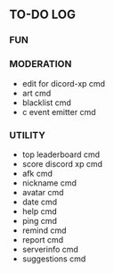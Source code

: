 ## TO-DO LOG

### FUN

### MODERATION
- edit for dicord-xp cmd
- art cmd
- blacklist cmd
- c event emitter cmd

### UTILITY
- top leaderboard cmd
- score discord xp cmd
- afk cmd
- nickname cmd
- avatar cmd
- date cmd 
- help cmd
- ping cmd
- remind cmd
- report cmd
- serverinfo cmd
- suggestions cmd

